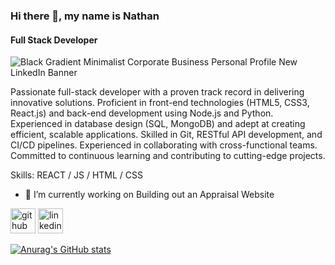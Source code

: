 ### Hi there 👋, my name is Nathan
#### Full Stack Developer

![Black Gradient Minimalist Corporate Business Personal Profile New LinkedIn Banner](https://github.com/helloworld-sys/helloworld-sys/assets/144865005/9b134a9f-0a68-4aa1-83b6-f9c5f691a23c)

Passionate full-stack developer with a proven track record in delivering innovative solutions. Proficient in front-end technologies (HTML5, CSS3, React.js) and back-end development using Node.js and Python. Experienced in database design (SQL, MongoDB) and adept at creating efficient, scalable applications. Skilled in Git, RESTful API development, and CI/CD pipelines. Experienced in collaborating with cross-functional teams. Committed to continuous learning and contributing to cutting-edge projects.

Skills: REACT / JS / HTML / CSS

- 🔭 I’m currently working on Building out an Appraisal Website 


[<img src='https://cdn.jsdelivr.net/npm/simple-icons@3.0.1/icons/github.svg' alt='github' height='40'>](https://github.com/helloworld-sys)  [<img src='https://cdn.jsdelivr.net/npm/simple-icons@3.0.1/icons/linkedin.svg' alt='linkedin' height='40'>](https://www.linkedin.com/in/https://www.linkedin.com/in/nathan-gordon-a4798429a//)  


[![Anurag's GitHub stats](https://github-readme-stats.vercel.app/api?username=helloworld-sys)](https://github.com/anuraghazra/github-readme-stats)


